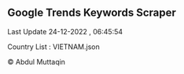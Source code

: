 

## Google Trends Keywords Scraper 
 
Last Update 24-12-2022 , 06:45:54

Country List :
VIETNAM.json



© Abdul Muttaqin 
